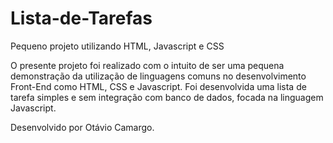 # Lista-de-Tarefas
Pequeno projeto utilizando HTML, Javascript e CSS

O presente projeto foi realizado com o intuito de ser uma pequena demonstração da utilização de linguagens comuns no desenvolvimento Front-End como HTML, CSS e Javascript. Foi desenvolvida uma lista de tarefa simples e sem integração com banco de dados, focada na linguagem Javascript.

Desenvolvido por Otávio Camargo.
